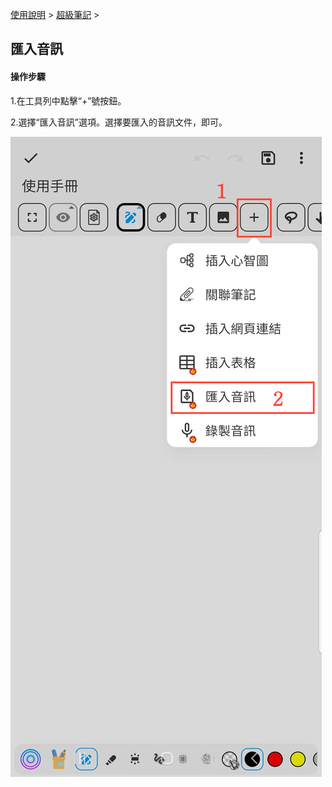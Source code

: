 [使用說明](/dragonnest/drawnote/manual/zh) > [超級筆記](/dragonnest/drawnote/manual/zh/super_note) >

匯入音訊
---
#### 操作步驟

1.在工具列中點擊“+”號按鈕。

2.選擇“匯入音訊”選項。選擇要匯入的音訊文件，即可。

![](imgs/import_audio1.png)
